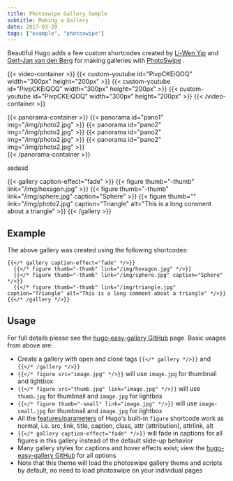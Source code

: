 ```yaml
---
title: Photoswipe Gallery Sample
subtitle: Making a Gallery
date: 2017-03-20
tags: ["example", "photoswipe"]
---
```



<!-- <div id="panorama" style="width: 100%; height: 500px;"></div>

<script>
    pannellum.viewer('panorama', {
        "type": "equirectangular",
        "panorama": "/img/photo2.jpg"
    });
</script> -->


<!-- <a-scene embedded>
    <a-sky src="/img/photo2.jpg" rotation="0 -130 0"></a-sky>
</a-scene> -->


Beautiful Hugo adds a few custom shortcodes created by [Li-Wen Yip](https://www.liwen.id.au/heg/) and [Gert-Jan van den Berg](https://github.com/GjjvdBurg/HugoPhotoSwipe) for making galleries with [PhotoSwipe](http://photoswipe.com) . 

{{< video-container >}}
    {{< custom-youtube id="PivpCKEiQOQ" width="300px" height="200px" >}}
    {{< custom-youtube id="PivpCKEiQOQ" width="300px" height="200px" >}}
    {{< custom-youtube id="PivpCKEiQOQ" width="300px" height="200px" >}}
{{< /video-container >}}

<!-- {{< youtube PivpCKEiQOQ >}} -->

{{< panorama-container >}}
    {{< panorama id="pano1" img="/img/photo2.jpg" >}}
    {{< panorama id="pano2" img="/img/photo2.jpg" >}}
    {{< panorama id="pano2" img="/img/photo2.jpg" >}}
    {{< panorama id="pano2" img="/img/photo2.jpg" >}}  
{{< /panorama-container >}}






asdasd

{{< gallery caption-effect="fade" >}}
  {{< figure thumb="-thumb" link="/img/hexagon.jpg" >}}
  {{< figure thumb="-thumb" link="/img/sphere.jpg" caption="Sphere" >}}
  {{< figure thumb="" link="/img/photo2.jpg" caption="Triangle" alt="This is a long comment about a triangle" >}}
{{< /gallery >}}


<!--more-->
## Example
The above gallery was created using the following shortcodes:
```
{{</* gallery caption-effect="fade" */>}}
  {{</* figure thumb="-thumb" link="/img/hexagon.jpg" */>}}
  {{</* figure thumb="-thumb" link="/img/sphere.jpg" caption="Sphere" */>}}
  {{</* figure thumb="-thumb" link="/img/triangle.jpg" caption="Triangle" alt="This is a long comment about a triangle" */>}}
{{</* /gallery */>}}
```

## Usage
For full details please see the [hugo-easy-gallery GitHub](https://github.com/liwenyip/hugo-easy-gallery/) page. Basic usages from above are:

- Create a gallery with open and close tags `{{</* gallery */>}}` and `{{</* /gallery */>}}`
- `{{</* figure src="image.jpg" */>}}` will use `image.jpg` for thumbnail and lightbox
- `{{</* figure src="thumb.jpg" link="image.jpg" */>}}` will use `thumb.jpg` for thumbnail and `image.jpg` for lightbox
- `{{</* figure thumb="-small" link="image.jpg" */>}}` will use `image-small.jpg` for thumbnail and `image.jpg` for lightbox
- All the [features/parameters](https://gohugo.io/extras/shortcodes) of Hugo's built-in `figure` shortcode work as normal, i.e. src, link, title, caption, class, attr (attribution), attrlink, alt
- `{{</* gallery caption-effect="fade" */>}}` will fade in captions for all figures in this gallery instead of the default slide-up behavior
- Many gallery styles for captions and hover effects exist; view the [hugo-easy-gallery GitHub](https://github.com/liwenyip/hugo-easy-gallery/) for all options
- Note that this theme will load the photoswipe gallery theme and scripts by default, no need to load photoswipe on your individual pages